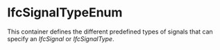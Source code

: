 # IfcSignalTypeEnum

This container defines the different predefined types of signals that can specify an _IfcSignal_  or _IfcSignalType_.
